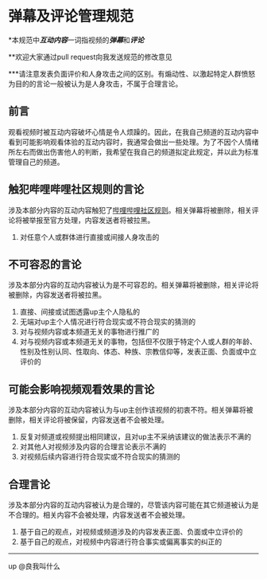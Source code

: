 # 弹幕及评论管理规范

\*本规范中***互动内容***一词指视频的***弹幕***和***评论***

\**欢迎大家通过pull request向我发送规范的修改意见

\***请注意发表负面评价和人身攻击之间的区别。有煽动性、以激起特定人群愤怒为目的的言论一般被认为是人身攻击，不属于合理言论。

## 前言

观看视频时被互动内容破坏心情是令人烦躁的。因此，在我自己频道的互动内容中看到可能影响观看体验的互动内容时，我通常会做出一些处理。为了不因个人情绪所左右而做出伤害他人的判断，我希望在我自己的频道拟定此规定，并以此为标准管理自己的频道。

## 触犯哔哩哔哩社区规则的言论

涉及本部分内容的互动内容触犯了[哔哩哔哩社区规则](https://www.bilibili.com/blackboard/blackroom.html)。相关弹幕将被删除，相关评论将被举报至官方处理，内容发送者将被拉黑。

1. 对任意个人或群体进行直接或间接人身攻击的

## 不可容忍的言论

涉及本部分内容的互动内容被认为是不可容忍的。相关弹幕将被删除，相关评论将被删除，内容发送者将被拉黑。

1. 直接、间接或试图透露up主个人隐私的
2. 无端对up主个人情况进行符合现实或不符合现实的猜测的
3. 对与视频内容或本频道无关的事物进行推广的
1. 对与视频内容或本频道无关的事物，包括但不仅限于特定个人或人群的年龄、性别及性别认同、性取向、体态、种族、宗教信仰等，发表正面、负面或中立评价的

## 可能会影响视频观看效果的言论

涉及本部分内容的互动内容被认为与up主创作该视频的初衷不符。相关弹幕将被删除，相关评论将被保留，内容发送者不会被处理。

1. 反复对频道或视频提出相同建议，且对up主不采纳该建议的做法表示不满的
2. 对其他人对视频涉及内容的合理言论表示不满的
3. 对视频后续内容进行符合现实或不符合现实的猜测的

## 合理言论

涉及本部分内容的互动内容被认为是合理的，尽管该内容可能在其它频道被认为是不合理的。相关内容不会被处理，内容发送者不会被处理。

1. 基于自己的观点，对视频或频道涉及的内容发表正面、负面或中立评价的
2. 基于自己的观点，对视频中内容进行符合事实或偏离事实的纠正的

---

up @良我叫什么